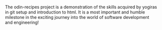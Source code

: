 The odin-recipes project is a demonstration of the skills acquired by yogiras in git setup and introduction to html. It is a most important and humble milestone in the exciting journey into the world of software development and engineering!